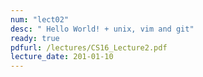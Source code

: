 ```yaml
---
num: "lect02"
desc: " Hello World! + unix, vim and git"
ready: true
pdfurl: /lectures/CS16_Lecture2.pdf
lecture_date: 201-01-10
---
```

